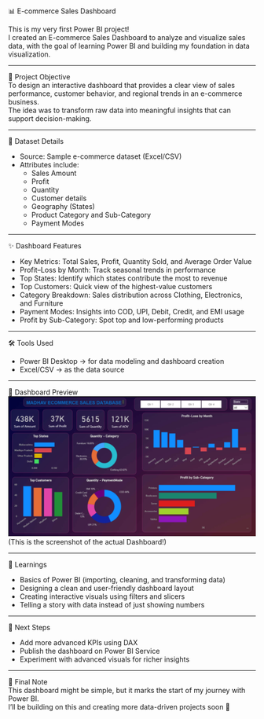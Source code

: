 📊 E-commerce Sales Dashboard

This is my very first Power BI project!  
I created an E-commerce Sales Dashboard to analyze and visualize sales data, with the goal of learning Power BI and building my foundation in data visualization.  

---

📌 Project Objective  
To design an interactive dashboard that provides a clear view of sales performance, customer behavior, and regional trends in an e-commerce business.  
The idea was to transform raw data into meaningful insights that can support decision-making.  

---

📂 Dataset Details  
- Source: Sample e-commerce dataset (Excel/CSV)  
- Attributes include:  
  - Sales Amount  
  - Profit  
  - Quantity  
  - Customer details  
  - Geography (States)  
  - Product Category and Sub-Category  
  - Payment Modes  

---

✨ Dashboard Features  
- Key Metrics: Total Sales, Profit, Quantity Sold, and Average Order Value  
- Profit–Loss by Month: Track seasonal trends in performance  
- Top States: Identify which states contribute the most to revenue  
- Top Customers: Quick view of the highest-value customers  
- Category Breakdown: Sales distribution across Clothing, Electronics, and Furniture  
- Payment Modes: Insights into COD, UPI, Debit, Credit, and EMI usage  
- Profit by Sub-Category: Spot top and low-performing products  

---

🛠 Tools Used  
- Power BI Desktop → for data modeling and dashboard creation  
- Excel/CSV → as the data source  

---

📸 Dashboard Preview  
![Dashboard Screenshot](Screenshot.png)  
(This is the screenshot of the actual Dashboard!)  

---

🎯 Learnings  
- Basics of Power BI (importing, cleaning, and transforming data)  
- Designing a clean and user-friendly dashboard layout  
- Creating interactive visuals using filters and slicers  
- Telling a story with data instead of just showing numbers  

---

🚀 Next Steps  
- Add more advanced KPIs using DAX  
- Publish the dashboard on Power BI Service  
- Experiment with advanced visuals for richer insights  

---

🤝 Final Note  
This dashboard might be simple, but it marks the start of my journey with Power BI.  
I’ll be building on this and creating more data-driven projects soon 🚀  

